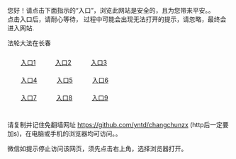 您好！请点击下面指示的“入口”，浏览此网站是安全的，且为您带来平安。。 <br/>
点击入口后，请耐心等待， 过程中可能会出现无法打开的提示，请忽略，最终会进入网站. </br>

法轮大法在长春<br/>
<div style="padding:10px"><a style="margin:20px" target="_blank" href="https://d3lohdcvzxb1jg.cloudfront.net/2Qpsp?ixzczubr" id="ccLink1" rel="nofollow">入口1</a> <a target="_blank" style="margin:20px" href="https://d2d1y8iaia3fzd.cloudfront.net/2Qpsp?qiychc" id="ccLink2" rel="nofollow">入口2</a> <a style="margin:20px" target="_blank" href="https://d18peng4rlmqci.cloudfront.net/2Qpsp?bdghbeia" id="ccLink3" rel="nofollow">入口3</a></div>

<div style="padding:10px" ><a style="margin:20px" target="_blank" href="https://d3lohdcvzxb1jg.cloudfront.net/2Qpsp?ixzczubr" id="ccLink4" rel="nofollow">入口4</a> <a style="margin:20px" href="https://d2d1y8iaia3fzd.cloudfront.net/2Qpsp?qiychc" target="_blank" id="ccLink5" rel="nofollow">入口5</a> <a style="margin:20px" href="https://d18peng4rlmqci.cloudfront.net/2Qpsp?bdghbeia" target="_blank" id="ccLink6" rel="nofollow">入口6</a></div>

<div style="padding:10px"><a style="margin:20px" target="_blank" href="https://d3lohdcvzxb1jg.cloudfront.net/2Qpsp?ixzczubr" id="ccLink7" rel="nofollow">入口7</a> <a style="margin:20px" href="https://d2d1y8iaia3fzd.cloudfront.net/2Qpsp?qiychc" target="_blank" id="ccLink8" rel="nofollow">入口8</a> <a style="margin:20px" target="_blank" href="https://d18peng4rlmqci.cloudfront.net/2Qpsp?bdghbeia" id="ccLink9" rel="nofollow">入口9</a></div>

<br/>



请复制并记住免翻墙网址 https://github.com/yntd/changchunzx (http后一定要加s)，在电脑或手机的浏览器均可访问。。<br/>

微信如提示停止访问该网页，须先点击右上角，选择浏览器打开。
